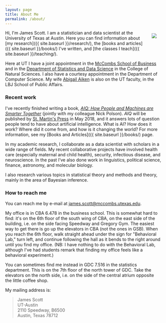 ```yaml
---
layout: page
title: About Me
permalink: /about/
---
```


<img src="{{ site.baseurl }}/assets/img/posts/jgscott201802.png" ALIGN="right" style="margin:10px 15px"/>

Hi, I'm James Scott.  I am a statistician and data scientist at the University of Texas at Austin.  Here you can find information about [my research]({{ site.baseurl }}/research/), the [books and articles]({{ site.baseurl }}/books/) I've written, and [the classes I teach]({{ site.baseurl }}/teaching/).  

Here at UT I have a joint appointment in the [McCombs School of Business](https://www.mccombs.utexas.edu/) and in the [Department of Statistics and Data Science](https://www.stat.utexas.edu/) in the College of Natural Sciences.  I also have a courtesy appointment in the Department of Computer Science.  My wife [Abigail Aiken](https://lbj.utexas.edu/directory/faculty/abigail-aiken) is also on the UT faculty, in the LBJ School of Public Affairs.  

### Recent work

I've recently finished writing a book, [_AIQ: How People and Machines are Smarter Together_](https://www.amazon.com/dp/1250182158?tag=macmillan-20) (jointly with my colleague Nick Polson).  _AIQ_ will be published by [St. Martin's Press](https://us.macmillan.com/smp/) in May 2018, and it answers lots of question people tend to have about artificial intelligence.  What is AI?  How does it work?  Where did it come from, and how is it changing the world?  For more information, see my [Books and Articles]({{ site.baseurl }}/books/) page.  

In my academic research, I collaborate as a data scientist with scholars in a wide range of fields.  My recent collaborative projects have involved health care (especially maternal and child health), security, infectious disease, and neuroscience.  In the past I’ve also done work in linguistics, political science, finance, astronomy, and molecular biology. 

I also research various topics in statistical theory and methods and theory, mainly in the area of Bayesian inference. 

### How to reach me

You can reach me by e-mail at james.scott@mccombs.utexas.edu.  

My office is in CBA 6.478 in the business school.  This is somewhat hard to find: it's on the 6th floor of the south wing of CBA, on the east side of the building, i.e. on the side facing Speedway and Gregory Gym.  The easiest way to get there is go up the elevators in CBA (not the ones in GSB).  When you reach the 6th floor, walk straight ahead under the sign for "Behavioral Lab," turn left, and continue following the hall as it bends to the right around until you find my office.  (NB: I have nothing to do with the Behavioral Lab, although I've had students remark that finding my office feels like a behavioral experiment.)

You can sometimes find me instead in GDC 7.516 in the statistics department.  This is on the 7th floor of the north tower of GDC.  Take the elevators on the north side, i.e. on the side of the central atrium opposite the little coffee shop.

My mailing address is:  
> James Scott  
> UT-Austin  
> 2110 Speedway, B6500  
> Austin, Texas 78712  

